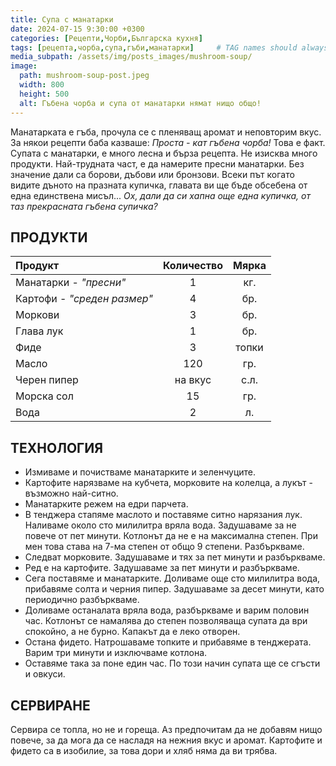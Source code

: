 ```yaml
---
title: Супа с манатарки
date: 2024-07-15 9:30:00 +0300
categories: [Рецепти,Чорби,Българска кухня]
tags: [рецепта,чорба,супа,гъби,манатарки]     # TAG names should always be lowercase
media_subpath: /assets/img/posts_images/mushroom-soup/
image:
  path: mushroom-soup-post.jpeg
  width: 800
  height: 500
  alt: Гъбена чорба и супа от манатарки нямат нищо общо!
---
```


Манатарката е гъба, прочула се с пленяващ аромат и неповторим вкус. За някои рецепти баба казваше: *Проста - кат гъбена чорба!* Това е факт. Супата с манатарки, е много лесна и бърза рецепта. Не изисква много продукти. Най-трудната част, е да намерите пресни манатарки. Без значение дали са борови, дъбови или бронзови. Всеки път когато видите дъното на празната купичка, главата ви ще бъде обсебена от една единствена мисъл... *Ох, дали да си хапна още една купичка, от таз прекрасната гъбена супичка?*

## **ПРОДУКТИ**

| Продукт                    |Количество  |Мярка   |
|:---------------------------|:----------:|:------:|
|Манатарки - *"пресни"*      |1           |кг.     |
|Картофи - *"среден размер"* |4           |бр.     |
|Моркови                     |3           |бр.     |
|Глава лук                   |1           |бр.     |
|Фиде                        |3           |топки   |
|Масло                       |120         |гр.     |
|Черен пипер                 |на вкус     |с.л.    |
|Морска сол                  |15          |гр.     |
|Вода                        |2           |л.      |

## **ТЕХНОЛОГИЯ**

- Измиваме и почистваме манатарките и зеленчуците.
- Картофите нарязваме на кубчета, морковите на колелца, а лукът - възможно най-ситно.
- Манатарките режем на едри парчета.
- В тенджера стапяме маслото и поставяме ситно нарязания лук. Наливаме около сто милилитра вряла вода. Задушаваме за не повече от пет минути. Котлонът да не е на максимална степен. При мен това става на 7-ма степен от общо 9 степени. Разбъркваме.
- Следват морковите. Задушаваме и тях за пет минути и разбъркваме.
- Ред е на картофите. Задушаваме за пет минути и разбъркваме.
- Сега поставяме и манатарките. Доливаме още сто милилитра вода, прибавяме солта и черния пипер. Задушаваме за десет минути, като периодично разбъркваме.
- Доливаме останалата вряла вода, разбъркваме и варим половин час. Котлонът се намалява до степен позволяваща супата да ври спокойно, а не бурно. Капакът да е леко отворен.
- Остана фидето. Натрошаваме топките и прибавяме в тенджерата. Варим три минути и изключваме котлона.
- Оставяме така за поне един час. По този начин супата ще се сгъсти и овкуси.

## **СЕРВИРАНЕ**

Сервира се топла, но не и гореща. Аз предпочитам да не добавям нищо повече, за да мога да се насладя на нежния вкус и аромат. Картофите и фидето са в изобилие, за това дори и хляб няма да ви трябва.
